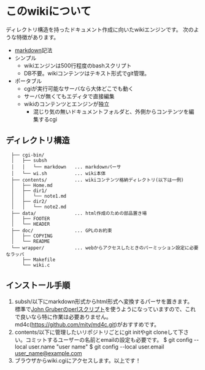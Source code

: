 このwikiについて
================

ディレクトリ構造を持ったドキュメント作成に向いたwikiエンジンです。
次のような特徴があります。

- [markdown](https://ja.wikipedia.org/wiki/Markdown)記法
- シンプル
  - wikiエンジンは500行程度のbashスクリプト
  - DB不要。wikiコンテンツはテキスト形式でgit管理。
- ポータブル
  - cgiが実行可能なサーバなら大体どこでも動く
  - サーバが無くてもエディタで直接編集
  - wikiのコンテンツとエンジンが独立
    - 混じり気の無いドキュメントフォルダと、外側からコンテンツを編集するcgi


ディレクトリ構造
----------------

```
  ├── cgi-bin/
  │   ├── subsh
  │   │   └── markdown   ... markdownパーサ
  │   └── wi.sh          ... wiki本体
  ├── contents/          ... wikiコンテンツ格納ディレクトリ(以下は一例)
  │   ├── Home.md
  │   ├── dir1/
  │   │   └── note1.md
  │   ├── dir2/
  │   │   └── note2.md
  ├── data/              ... html作成のための部品置き場
  │   ├── FOOTER
  │   └── HEADER
  ├── doc/               ... GPLのお約束
  │   ├── COPYING
  │   └── README
  └── wrapper/           ... webからアクセスしたときのパーミッション設定に必要なラッパ
      ├── Makefile
      └── wiki.c
```

インストール手順
----------------

1. subsh/以下にmarkdown形式からhtml形式へ変換するパーサを置きます。
   標準で[John Gruberのperlスクリプト](https://daringfireball.net/projects/markdown/)を使うようになっていますので、これで良いなら特に作業は必要ありません。
   md4c(https://github.com/mity/md4c.git)がおすすめです。
2. contents/以下に管理したいリポジトリごとにgit initやgit cloneして下さい。コミットするユーザーの名前とemailの設定も必要です。
   $ git config --local user.name "user name"
   $ git config --local user.email user_name@example.com
3. ブラウザからwiki.cgiにアクセスします。以上です！
